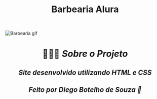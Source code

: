 <h1 align="center"> Barbearia Alura </h1>
<br>

![Barbearia gif](https://github.com/Diegodesouza7/Barbearia_Alura_HTML_CSS/blob/master/barbearia-2.0.gif)


<h1 align="center">💇🏻‍♂️ <i>Sobre o Projeto</h1>
<h2 align="center"> Site desenvolvido utilizando HTML  e CSS</h2>

<h2 align="center"> Feito por Diego Botelho de Souza 🚀</h2>

